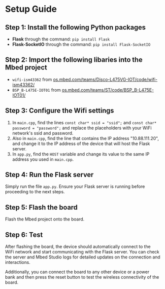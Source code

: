 # Setup Guide

## Step 1: Install the following Python packages

- **Flask** through the command: `pip install Flask`
- **Flask-SocketIO** through the command: `pip install Flask-SocketIO`

## Step 2: Import the following libaries into the Mbed project

- `wifi-ism43362` from [os.mbed.com/teams/Disco-L475VG-IOT/code/wifi-ism43362/](https://os.mbed.com/teams/Disco-L475VG-IOT/code/wifi-ism43362/)
- `BSP_B-L475E-IOT01` from [os.mbed.com/teams/ST/code/BSP_B-L475E-IOT01/](https://os.mbed.com/teams/ST/code/BSP_B-L475E-IOT01/)

## Step 3: Configure the Wifi settings

1. In `main.cpp`, find the lines `const char* ssid = "ssid";` and `const char* password = "password";` and
   replace the placeholders with your WiFi network's ssid and password.
2. Also in `main.cpp`, find the line that contains the IP address "10.88.111.20", and change it to the IP address of the
   device that will host the Flask server.
3. In `app.py`, find the `HOST` variable and change its value to the same IP address you used in `main.cpp`.

## Step 4: Run the Flask server

Simply run the file `app.py`. Ensure your Flask server is running before proceeding to the next steps.

## Step 5: Flash the board

Flash the Mbed project onto the board.

## Step 6: Test

After flashing the board, the device should automatically connect to the WiFi network and start communicating with the Flask server. 
You can check the server and Mbed Studio logs for detailed updates on the connection and interactions.

Additionally, you can connect the board to any other device or a power bank and then press the reset button to test the wireless
connectivity of the board.
